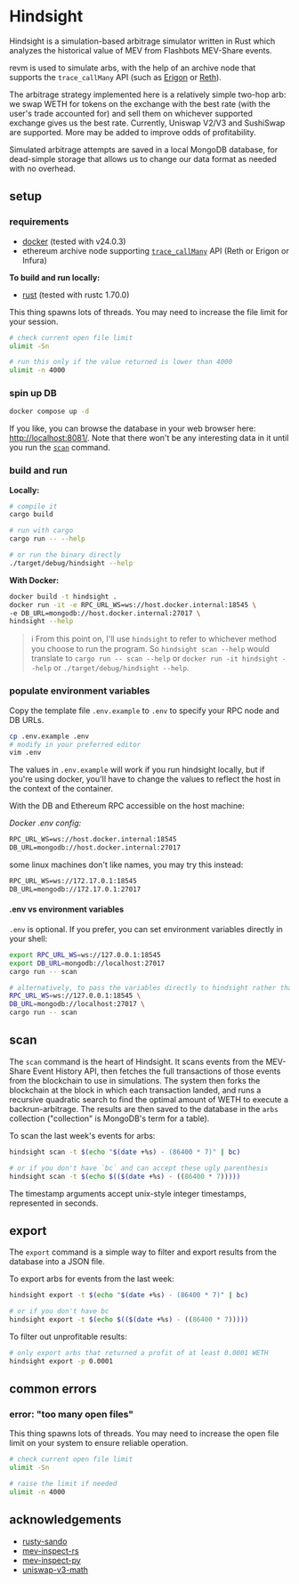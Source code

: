 # Hindsight

Hindsight is a simulation-based arbitrage simulator written in Rust which analyzes the historical value of MEV from Flashbots MEV-Share events.

revm is used to simulate arbs, with the help of an archive node that supports the `trace_callMany` API (such as [Erigon](https://github.com/ledgerwatch/erigon) or [Reth](https://github.com/paradigmxyz/reth)).

The arbitrage strategy implemented here is a relatively simple two-hop arb: we swap WETH for tokens on the exchange with the best rate (with the user's trade accounted for) and sell them on whichever supported exchange gives us the best rate. Currently, Uniswap V2/V3 and SushiSwap are supported. More may be added to improve odds of profitability.

Simulated arbitrage attempts are saved in a local MongoDB database, for dead-simple storage that allows us to change our data format as needed with no overhead.

## setup

### requirements

- [docker](https://www.docker.com/get-started/) (tested with v24.0.3)
- ethereum archive node supporting [`trace_callMany`](https://openethereum.github.io/JSONRPC-trace-module#trace_callmany) API (Reth or Erigon or Infura)

**To build and run locally:**

- [rust](https://www.rust-lang.org/learn/get-started) (tested with rustc 1.70.0)

This thing spawns lots of threads. You may need to increase the file limit for your session.

```sh
# check current open file limit
ulimit -Sn

# run this only if the value returned is lower than 4000
ulimit -n 4000
```

### spin up DB

```sh
docker compose up -d
```

If you like, you can browse the database in your web browser here: [http://localhost:8081/](http://localhost:8081). Note that there won't be any interesting data in it until you run the [`scan`](#scan) command.

### build and run

**Locally:**

```sh
# compile it
cargo build

# run with cargo
cargo run -- --help

# or run the binary directly
./target/debug/hindsight --help
```

**With Docker:**

```sh
docker build -t hindsight .
docker run -it -e RPC_URL_WS=ws://host.docker.internal:18545 \
-e DB_URL=mongodb://host.docker.internal:27017 \
hindsight --help
```

> :information_source: From this point on, I'll use `hindsight` to refer to whichever method you choose to run the program. So `hindsight scan --help` would translate to `cargo run -- scan --help` or `docker run -it hindsight --help` or `./target/debug/hindsight --help`.

### populate environment variables

Copy the template file `.env.example` to `.env` to specify your RPC node and DB URLs.

```sh
cp .env.example .env
# modify in your preferred editor
vim .env
```

The values in `.env.example` will work if you run hindsight locally, but if you're using docker, you'll have to change the values to reflect the host in the context of the container.

With the DB and Ethereum RPC accessible on the host machine:

*Docker .env config:*

```txt
RPC_URL_WS=ws://host.docker.internal:18545
DB_URL=mongodb://host.docker.internal:27017
```

some linux machines don't like names, you may try this instead:

```txt
RPC_URL_WS=ws://172.17.0.1:18545
DB_URL=mongodb://172.17.0.1:27017
```

#### .env vs environment variables

`.env` is optional. If you prefer, you can set environment variables directly in your shell:

```sh
export RPC_URL_WS=ws://127.0.0.1:18545
export DB_URL=mongodb://localhost:27017
cargo run -- scan

# alternatively, to pass the variables directly to hindsight rather than setting them in the shell
RPC_URL_WS=ws://127.0.0.1:18545 \
DB_URL=mongodb://localhost:27017 \
cargo run -- scan
```

## scan

The `scan` command is the heart of Hindsight. It scans events from the MEV-Share Event History API, then fetches the full transactions of those events from the blockchain to use in simulations. The system then forks the blockchain at the block in which each transaction landed, and runs a recursive quadratic search to find the optimal amount of WETH to execute a backrun-arbitrage. The results are then saved to the database in the `arbs` collection ("collection" is MongoDB's term for a table).

To scan the last week's events for arbs:

```sh
hindsight scan -t $(echo "$(date +%s) - (86400 * 7)" | bc)

# or if you don't have `bc` and can accept these ugly parenthesis
hindsight scan -t $(echo $(($(date +%s) - ((86400 * 7)))))
```

The timestamp arguments accept unix-style integer timestamps, represented in seconds.

## export

The `export` command is a simple way to filter and export results from the database into a JSON file.

To export arbs for events from the last week:

```sh
hindsight export -t $(echo "$(date +%s) - (86400 * 7)" | bc)

# or if you don't have bc
hindsight export -t $(echo $(($(date +%s) - ((86400 * 7)))))
```

To filter out unprofitable results:

```sh
# only export arbs that returned a profit of at least 0.0001 WETH
hindsight export -p 0.0001
```

## common errors

### error: "too many open files"

This thing spawns lots of threads. You may need to increase the open file limit on your system to ensure reliable operation.

```sh
# check current open file limit
ulimit -Sn

# raise the limit if needed
ulimit -n 4000
```

## acknowledgements

- [rusty-sando](https://github.com/mouseless-eth/rusty-sando)
- [mev-inspect-rs](https://github.com/flashbots/mev-inspect-rs)
- [mev-inspect-py](https://github.com/flashbots/mev-inspect-py)
- [uniswap-v3-math](https://github.com/0xKitsune/uniswap-v3-math)
